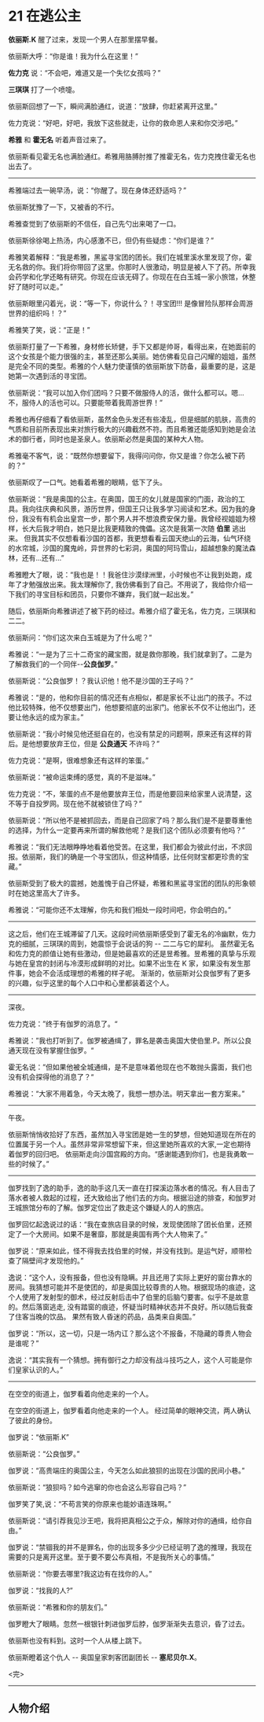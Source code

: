 # 21 在逃公主

**依丽斯.K** 醒了过来，发现一个男人在那里摆早餐。

依丽斯大呼：“你是谁！我为什么在这里！”

**佐力克** 说：“不会吧，难道又是一个失忆女孩吗？”

**三琪琪** 打了一个喷嚏。

依丽斯回想了一下，瞬间满脸通红，说道：“放肆，你赶紧离开这里。”

佐力克说：“好吧，好吧，我放下这些就走，让你的救命恩人来和你交涉吧。”

**希雅** 和 **霍无名** 听着声音过来了。

依丽斯看见霍无名也满脸通红。希雅用胳膊肘推了推霍无名，佐力克拽住霍无名也出去了。

---

希雅端过去一碗早汤，说：“你醒了。现在身体还舒适吗？”

依丽斯犹豫了一下，又被香的不行。

希雅查觉到了依丽斯的不信任，自己先勺出来喝了一口。

依丽斯徐徐喝上热汤，内心感激不已，但仍有些疑虑：“你们是谁？”

希雅笑着解释：“我是希雅，黑鲨寻宝团的团长。我们在城里溪水里发现了你，霍无名救的你。我们将你带回了这里。你那时人很激动，明显是被人下了药。所幸我会药学和化学还略有研究。你现在应该无碍了。你现在在白玉城一家小旅馆，休整好了随时可以走。”

依丽斯眼里闪着光，说：“等一下，你说什么？！寻宝团!!! 是像冒险队那样会周游世界的组织吗！？”

希雅笑了笑，说：“正是！”

依丽斯打量了一下希雅，身材修长矫健，手下又都是帅哥，看得出来，在她面前的这个女孩是个能力很强的主，甚至还那么美丽。她仿佛看见自己闪耀的姐姐，虽然是完全不同的类型。希雅的个人魅力使谨慎的依丽斯放下防备，最重要的是，这是她第一次遇到活的寻宝团。

依丽斯说：“我可以加入你们团吗？只要不做服侍人的活，做什么都可以。嗯...不，服侍人的活也可以。只要能带着我周游世界！”

希雅也再仔细看了看依丽斯，虽然金色头发还有些凌乱，但是细腻的肌肤，高贵的气质和目前所表现出来对旅行极大的兴趣截然不符。而且希雅还能感知到她是会法术的御行者，同时也是圣泉人。依丽斯必然是奥国的某种大人物。

希雅毫不客气，说：“既然你想要留下，我得问问你，你又是谁？你怎么被下药的？”

依丽斯叹了一口气。她看着希雅的眼睛，低下了头。

依丽斯说：“我是奥国的公主。在奥国，国王的女儿就是国家的门面，政治的工具。我向往庆典和风景，游历世界，但国王只让我多学习阅读和艺术。因为我的身份，我没有有机会出皇宫一步，那个男人并不想浪费安保力量。我曾经视姐姐为榜样，长大后我才明白，她只是比我更精致的傀儡。这次是我第一次随 **伯里** 逃出来。
但我其实不仅想看看沙国的首都，我更想看看云国天绝山的云海，仙气环绕的水帘城，沙国的魔鬼岭，异世界的七彩洞，奥国的阿玛雪山，超越想象的魔法森林，还有...还有...”

希雅瞪大了眼，说：“我也是！！我爸住沙漠绿洲里，小时候也不让我到处跑，成年了才勉强放出来。我太理解你了, 我仿佛看到了自己。不用说了，我给你介绍一下我们的寻宝目标和团员，只要你不嫌弃，我们就一起出发。”

随后，依丽斯向希雅讲述了被下药的经过。希雅介绍了霍无名，佐力克，三琪琪和二二。

依丽斯问：“你们这次来白玉城是为了什么呢？”

希雅说：“一是为了三十二奇宝的藏宝图，就是救你那晚，我们就拿到了。二是为了解救我们的一个同伴--**公良伽罗**。”

依丽斯说：“公良伽罗！？我认识他！他不是沙国的王子吗？”

希雅说：“是的，他和你目前的情况还有点相似，都是家长不让出门的孩子。不过他比较特殊，他不仅想要出门，他想要彻底的出家门。他家长不仅不让他出门，还要让他永远的成为家主。”

依丽斯说：“我小时候见他还挺自在的，也没有禁足的问题啊，原来还有这样的背后。是他想要放弃王位，但是 **公良通天** 不许吗？”

佐力克说：“是啊，很难想象还有这样的笨蛋。”

依丽斯说：“被命运束缚的感觉，真的不是滋味。”

佐力克说：“不，笨蛋的点不是他要放弃王位，而是他要回来给家里人说清楚，这不等于自投罗网。现在他不就被锁住了吗？”

依丽斯说：“所以他不是被抓回去，而是自己回家了吗？那么我们是不是要尊重他的选择，为什么一定要再来所谓的解救他呢？是我们这个团队必须要有他吗？”

希雅说：“我们无法眼睁睁地看着他受苦。在这里，我们都会为彼此付出，不求回报。依丽斯，我们的确是一个寻宝团队，但这种情感，比任何财宝都更珍贵的宝藏。”

依丽斯受到了极大的震撼，她羞愧于自己怀疑，希雅和黑鲨寻宝团的团队的形象顿时在她这里高大了许多。

希雅说：“可能你还不太理解，你先和我们相处一段时间吧，你会明白的。”

---

这之后，他们在王城滞留了几天。这段时间依丽斯感受到了霍无名的冷幽默，佐力克的细腻，三琪琪的周到，她震惊于会说话的狗 -- 二二与它的犀利。
虽然霍无名和佐力克的颜值让她有些激动，但是她最喜欢的还是昱希雅。昱希雅的真挚与乐观与她在皇宫的封闭与冷漠形成鲜明的对比。如果不出生在 K 家，如果没有发生那件事，她会不会活成理想的希雅的样子呢。
渐渐的，依丽斯对公良伽罗有了更多的兴趣，似乎这里的每个人口中和心里都装着这个人。

---

深夜。

佐力克说：”终于有伽罗的消息了。“

希雅说：”我也打听到了。伽罗被通缉了，罪名是袭击奥国大使伯里.P。所以公良通天现在没有掌握住伽罗。“

霍无名说：”但如果他被全城通缉，是不是意味着他现在也不敢抛头露面，我们也没有机会探得他的消息了？“

希雅说：“大家不用着急，今天太晚了，我想一想办法。明天拿出一套方案来。”

---

午夜。

依丽斯悄悄收拾好了东西，虽然加入寻宝团是她一生的梦想，但她知道现在所在的位置属于另一个人。虽然非常非常想留下来，但这里她所喜欢的大家,一定也期待着伽罗的回归吧。
依丽斯走向沙国宫殿的方向。“感谢能遇到你们，也是我勇敢一些的时候了。”

---

伽罗找到了逸的助手，逸的助手这几天一直在打探溪边落水者的情况。有人目击了落水者被人救起的过程，还大致给出了他们去的方向。根据沿途的排查，和伽罗对王城旅馆分布的了解。伽罗定位出了救走这个嫌疑人的人的旅店。

伽罗回忆起逸说过的话：“我在查旅店目录的时候，发现使团除了团长伯里，还预定了一个大房间。如果不是奢靡，那就是奥国有两个大人物来了。”

伽罗说：“原来如此，怪不得我去找伯里的时候，并没有找到。是运气好，顺带检查了隔壁间才发现他的。”

逸说：“这个人，没有报备，但也没有隐瞒。并且还用了实际上更好的窗台靠水的房间。我猜想可能并不是使团的，却是奥国比较尊贵的人物。根据现场的痕迹，这个人使用了发射型的御术，经过反射后击中了伯里的后脑勺要害。似乎不是故意的。然后落窗逃走, 没有踏窗的痕迹，怀疑当时精神状态并不良好。所以随后我查了住客当晚的饮品。
果然有致人昏迷的药品，品类来自奥国。”

伽罗说：“所以，这一切，只是一场内讧？那么这个不报备，不隐藏的尊贵人物会是谁呢？”

逸说：“其实我有一个猜想。拥有御行之力却没有战斗技巧之人，这个人可能是你们皇家认识的人。”

---

在空空的街道上，伽罗看着向他走来的一个人。

在空空的街道上，伽罗看着向他走来的一个人。 经过简单的眼神交流，两人确认了彼此的身份。

伽罗说：“依丽斯.K”

依丽斯说：“公良伽罗。”

伽罗说：“高贵端庄的奥国公主，今天怎么如此狼狈的出现在沙国的民间小巷。”

依丽斯说：“狼狈吗？如今逃窜的你也会这么形容自己吗？”

伽罗笑了笑,说：“不苟言笑的你原来也能妙语连珠啊。”

依丽斯说：“请引荐我见沙王吧，我将把真相公之于众，解除对你的通缉，给你自由。”

伽罗说：“禁锢我的并不是罪名，你的出现多多少少已经证明了逸的推理，我现在需要的只是离开这里。至于要不要公布真相，不是我所关心的事情。”

依丽斯说：“你要去哪里?我这边有在找你的人。”

伽罗说：“找我的人?”

依丽斯说：“希雅和你的朋友们。”

伽罗瞪大了眼睛。忽然一根银针刺进伽罗后脖，伽罗渐渐失去意识，昏了过去。

依丽斯也没有料到。这时一个人从楼上跳下。

依丽斯瞪着这个仇人 -- 奥国皇家刺客团副团长 -- **塞尼贝尔.X**。

<完>

---

## 人物介绍

